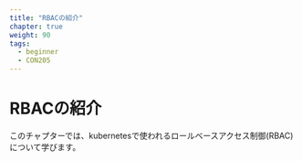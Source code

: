 ```yaml
---
title: "RBACの紹介"
chapter: true
weight: 90
tags:
  - beginner
  - CON205
---
```

<!--
# Intro to RBAC
-->
# RBACの紹介

<!--
In this chapter, we'll learn about how role based access control (RBAC) works in kubernetes.
-->
このチャプターでは、kubernetesで使われるロールベースアクセス制御(RBAC)について学びます。